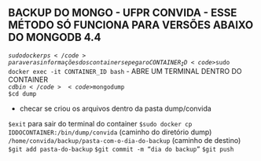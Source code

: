 ## BACKUP DO MONGO - UFPR CONVIDA - ESSE MÉTODO SÓ FUNCIONA PARA VERSÕES ABAIXO DO MONGODB 4.4
<code>$sudo docker ps</code> para ver as informações dos containers e pegar o CONTAINER_ID  
<code>$sudo docker exec -it CONTAINER_ID bash</code> - ABRE UM TERMINAL DENTRO DO CONTAINER  
<code>$cd bin</code>  
<code>$mongodump</code>  
<code>$cd dump</code>  
<ul><li>checar se criou os arquivos dentro da pasta dump/convida</li></ul>  
<code>$exit</code> para sair do terminal do container  
<code>$sudo docker cp IDDOCONTAINER:/bin/dump/convida</code> (caminho do diretório dump)  
<code>/home/convida/backup/pasta-com-o-dia-do-backup</code> (caminho de destino)  
<code>$git add pasta-do-backup</code>  
<code>$git commit -m “dia do backup”</code>  
<code>$git push</code>  